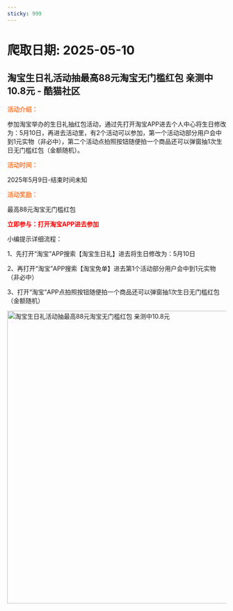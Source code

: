 ```yaml
---
sticky: 999
---
```

# 爬取日期: 2025-05-10
## 淘宝生日礼活动抽最高88元淘宝无门槛红包 亲测中10.8元 - 酷猫社区
<p><span style="color: #ff7b33;"><strong>活动介绍：</strong></span></p> 
<p><span style="text-indent: 2em;">参加淘宝举办的生日礼抽红包活动，通过先打开淘宝APP进去个人中心将生日修改为：5月10日，再进去活动里，有2个活动可以参加，第一个活动动部分用户会中到1元实物（非必中），第二个活动点拍照按钮随便拍一个商品还可以弹窗抽1次生日无门槛红包（金额随机）。</span></p> 
<p><strong><span style="color: #ff7b33;">活动时间：</span></strong></p> 
<p>2025年5月9日-结束时间未知</p> 
<p><strong><span style="color: #ff7b33;">活动奖励：</span></strong></p> 
<p>最高88元淘宝无门槛红包</p> 
<p><strong><span style="color: #ff7b33;"><span style="color: #ff0000;">立即参与：打开淘宝APP进去参加</span></span></strong></p> 
<p>小编提示详细流程：</p> 
<p>1、先打开“淘宝”APP搜索【淘宝生日礼】进去将生日修改为：5月10日</p> 
<p>2、再打开“淘宝”APP搜索【淘宝免单】进去第1个活动部分用户会中到1元实物（非必中）</p> 
<p>3、打开“淘宝”APP点拍照按钮随便拍一个商品还可以弹窗抽1次生日无门槛红包（金额随机）</p> 
<p></p><div class="el-image"><img class="alignnone size-full wp-image-219787" src="https://image.smallfawn.work/?url=https://pic.dir28.com/wp-content/uploads/2025/05/20250510001431.jpg" alt="淘宝生日礼活动抽最高88元淘宝无门槛红包 亲测中10.8元" width="610" height="673" referrerpolicy="no-referrer"></div><p></p>

